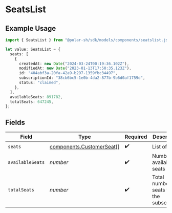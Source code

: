 # SeatsList

## Example Usage

```typescript
import { SeatsList } from "@polar-sh/sdk/models/components/seatslist.js";

let value: SeatsList = {
  seats: [
    {
      createdAt: new Date("2024-03-24T00:19:36.102Z"),
      modifiedAt: new Date("2023-01-13T17:50:35.123Z"),
      id: "404abf3a-20fa-42a9-b297-1359fbc34497",
      subscriptionId: "38cb6bc5-1e0b-4da2-877b-9b6d0af1759d",
      status: "claimed",
    },
  ],
  availableSeats: 891782,
  totalSeats: 647245,
};
```

## Fields

| Field                                                                | Type                                                                 | Required                                                             | Description                                                          |
| -------------------------------------------------------------------- | -------------------------------------------------------------------- | -------------------------------------------------------------------- | -------------------------------------------------------------------- |
| `seats`                                                              | [components.CustomerSeat](../../models/components/customerseat.md)[] | :heavy_check_mark:                                                   | List of seats                                                        |
| `availableSeats`                                                     | *number*                                                             | :heavy_check_mark:                                                   | Number of available seats                                            |
| `totalSeats`                                                         | *number*                                                             | :heavy_check_mark:                                                   | Total number of seats for the subscription                           |